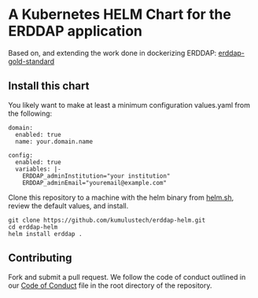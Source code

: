 # A Kubernetes HELM Chart for the ERDDAP application

Based on, and extending the work done in dockerizing ERDDAP: [erddap-gold-standard](https://ioos.github.io/erddap-gold-standard/)

## Install this chart

You likely want to make at least a minimum configuration values.yaml from the following:


```
domain:
  enabled: true
  name: your.domain.name

config:
  enabled: true
  variables: |-
    ERDDAP_adminInstitution="your institution"
    ERDDAP_adminEmail="youremail@example.com"
```

Clone this repository to a machine with the helm binary from [helm.sh](https://helm.sh), review the default values, and install.

```
git clone https://github.com/kumulustech/erddap-helm.git
cd erddap-helm
helm install erddap .
```

## Contributing

Fork and submit a pull request.  We follow the code of conduct outlined in our [Code of Conduct](CODEOFCONDUCT.md) file in the root directory of the repository.
